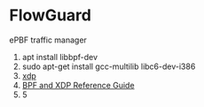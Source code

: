 # FlowGuard
ePBF traffic manager
1. apt install libbpf-dev
2. sudo apt-get install gcc-multilib libc6-dev-i386
3. [xdp](https://blogs.igalia.com/dpino/2019/01/10/the-express-data-path/)
4. [BPF and XDP Reference Guide](https://docs.cilium.io/en/latest/reference-guides/bpf/index.html#bpf-and-xdp-reference-guide)
5. 5